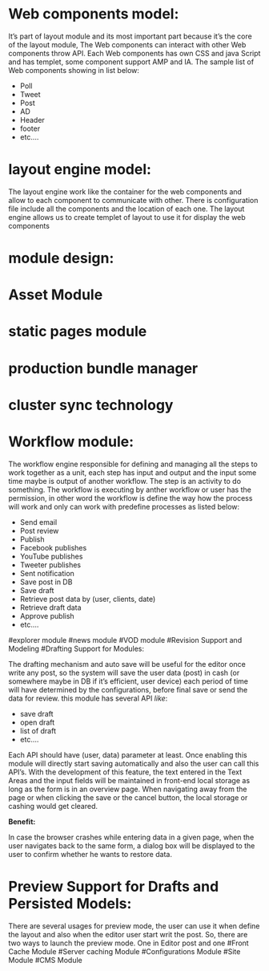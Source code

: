 # Web components model:
It’s part of layout module and its most important part because it’s the core of the layout module, The Web components can interact with other Web components throw API. Each Web components has own CSS and java Script and has templet, some component support AMP and IA. The sample list of Web components showing in list below:
- Poll
- Tweet 
- Post
- AD 
- Header
- footer
- etc.…

# layout engine model:
The layout engine work like the container for the web components and allow to each component to communicate with other. There is configuration file include all the components and the location of each one. The layout engine allows us to create templet of layout to use it for display the web components 
# module design:
# Asset Module
# static pages module
# production bundle manager
# cluster sync technology
# Workflow module:
The workflow engine responsible for defining and managing all the steps to work together as a unit, each step has input and output and the input some time maybe is output of another workflow. The step is an activity to do something. The workflow is executing by anther workflow or user has the permission, in other word the workflow is define the way how the process will work and only can work with predefine processes as listed below:
- Send email
- Post review
-	Publish 
-	Facebook publishes
-	YouTube publishes 
-	Tweeter publishes
-	Sent notification
-	Save post in DB
-	Save draft
-	Retrieve post data by (user, clients, date)
-	Retrieve draft data
-	Approve publish
-	etc.… 

#explorer module
#news module
#VOD module
#Revision Support and Modeling
#Drafting Support for Modules:

The drafting mechanism and auto save will be useful for the editor once write any post, so the system will save the user data (post) in cash (or somewhere maybe in DB if it’s efficient, user device) each period of time will have determined by the configurations, before final save or send the data for review.
this module has several API _like_:

- save draft 
- open draft
- list of draft
- etc.…

Each API should have (user, data) parameter at least. Once enabling this module will directly start saving automatically and also the user can call this API’s. With the development of this feature, the text entered in the Text Areas and the input fields will be maintained in front-end local storage as long as the form is in an overview page. When navigating away from the page or when clicking the save or the cancel button, the local storage or cashing would get cleared.

**Benefit:**

In case the browser crashes while entering data in a given page, when the user navigates back to the same form, a dialog box will be displayed to the user to confirm whether he wants to restore data.


# Preview Support for Drafts and Persisted Models:
There are several usages for preview mode, the user can use it when define the layout and also when the editor user start writ the post. So, there are two ways to launch the preview mode. One in Editor post and  one 
#Front Cache Module
#Server caching Module
#Configurations Module
#Site Module
#CMS Module
